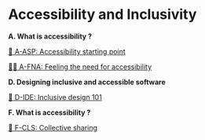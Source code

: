 # Accessibility and Inclusivity

**A. What is accessibility ?**

[🚀 A-ASP: Accessibility starting point](A-ASP.md)

[🫳🏿 A-FNA: Feeling the need for accessibility](A-FNA.md)

**D. Designing inclusive and accessible software**

[🎨 D-IDE: Inclusive design 101](D-IDE.md)

**F. What is accessibility ?**

[💬 F-CLS: Collective sharing](F-CLS.md)